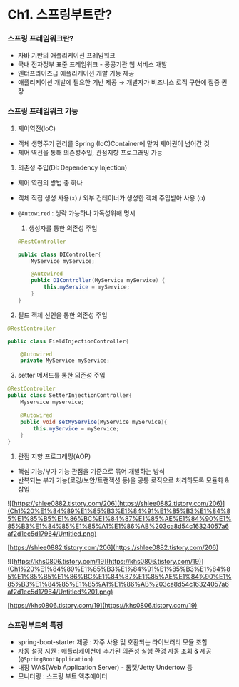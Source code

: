 # Ch1. 스프링부트란?

### 스프링 프레임워크란?

- 자바 기반의 애플리케이션 프레임워크
- 국내 전자정부 표준 프레임워크 - 공공기관 웹 서비스 개발
- 엔터프라이즈급 애플리케이션 개발 기능 제공
- 애플리케이션 개발에 필요한 기반 제공 → 개발자가 비즈니스 로직 구현에 집중 권장

### 스프링 프레임워크 기능

1. 제어역전(IoC)
- 객체 생명주기 관리를 Spring (IoC)Container에 맡겨 제어권이 넘어간 것
- 제어 역전을 통해 의존성주입, 관점지향 프로그래밍 가능

1. 의존성 주입(DI: Dependency Injection)
- 제어 역전의 방법 중 하나
- 객체 직접 생성 사용(x) / 외부 컨테이너가 생성한 객체 주입받아 사용 (o)
- `@Autowired` : 생략 가능하나 가독성위해 명시
    
    1) 생성자를 통한 의존성 주입
    
    ```java
    @RestController
    
    public class DIController{
    	MyService myService;
    
    	@Autowired
    	public DIController(MyService myService) {
    		this.myService = myService;
    	}
    }
    ```
    

2) 필드 객체 선언을 통한 의존성 주입

```java
@RestController

public class FieldInjectionController{

	@Autowired
	private MyService myService;
```

3) setter 메서드를 통한 의존성 주입

```java
@RestController
public class SetterInjectionController{
	Myservice myservice;
	
	@Autowired
	public void setMyService(MyService myService){
		this.myService = myService;
	}
}
```

1. 관점 지향 프로그래밍(AOP)
- 핵심 기능/부가 기능 관점을 기준으로 묶어 개발하는 방식
- 반복되는 부가 기능(로깅/보안/트랜젝션 등)을 공통 로직으로 처리하도록 모듈화 & 삽입

![[https://shlee0882.tistory.com/206](https://shlee0882.tistory.com/206)](Ch1%20%E1%84%89%E1%85%B3%E1%84%91%E1%85%B3%E1%84%85%E1%85%B5%E1%86%BC%E1%84%87%E1%85%AE%E1%84%90%E1%85%B3%E1%84%85%E1%85%A1%E1%86%AB%203ca8d54c16324057a6af2d1ec5d17964/Untitled.png)

[https://shlee0882.tistory.com/206](https://shlee0882.tistory.com/206)

![[https://khs0806.tistory.com/19](https://khs0806.tistory.com/19)](Ch1%20%E1%84%89%E1%85%B3%E1%84%91%E1%85%B3%E1%84%85%E1%85%B5%E1%86%BC%E1%84%87%E1%85%AE%E1%84%90%E1%85%B3%E1%84%85%E1%85%A1%E1%86%AB%203ca8d54c16324057a6af2d1ec5d17964/Untitled%201.png)

[https://khs0806.tistory.com/19](https://khs0806.tistory.com/19)

### 스프링부트의 특징

- spring-boot-starter 제공 : 자주 사용 및 호환되는 라이브러리 모듈 조합
- 자동 설정 지원 : 애플리케이션에 추가된 의존성 실행 환경 자동 조회 & 제공(`@SpringBootApplication`)
- 내장 WAS(Web Application Server) - 톰캣/Jetty Undertow 등
- 모니터링 : 스프링 부트 액추에이터